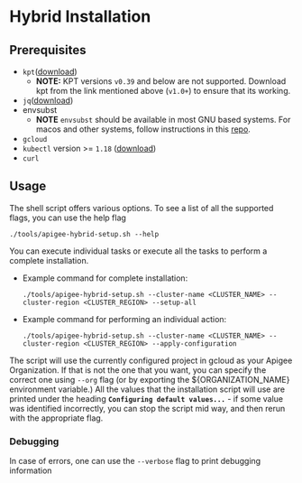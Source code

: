 # Hybrid Installation

## Prerequisites
* `kpt`([download](https://kpt.dev/installation/))
    * **NOTE:** KPT versions `v0.39` and below are not supported. Download kpt from the link mentioned above (`v1.0+`) to ensure that its working.
* `jq`([download](https://stedolan.github.io/jq/download/))
* envsubst
    * **NOTE** `envsubst` should be available in most GNU based systems. For macos and other systems, follow  instructions in this [repo](https://github.com/a8m/envsubst).
* `gcloud`
* `kubectl` version >= `1.18` ([download](https://kubernetes.io/docs/tasks/tools/#kubectl))
* `curl`

## Usage
The shell script offers various options. To see a list of all the supported
flags, you can use the help flag
```shell
./tools/apigee-hybrid-setup.sh --help
```

You can execute individual tasks or execute all the tasks to perform a complete
installation.

* Example command for complete installation:
    ```shell
    ./tools/apigee-hybrid-setup.sh --cluster-name <CLUSTER_NAME> --cluster-region <CLUSTER_REGION> --setup-all
    ```
* Example command for performing an individual action:
    ```shell
    ./tools/apigee-hybrid-setup.sh --cluster-name <CLUSTER_NAME> --cluster-region <CLUSTER_REGION> --apply-configuration
    ```

The script will use the currently configured project in gcloud as your Apigee
Organization. If that is not the one that you want, you can specify the correct
one using `--org` flag (or by exporting the ${ORGANIZATION_NAME} environment
variable.) All the values that the installation script will use are printed
under the heading **`Configuring default values...`** - if some value was
identified incorrectly, you can stop the script mid way, and then rerun with the
appropriate flag.

### Debugging
In case of errors, one can use the `--verbose` flag to print debugging
information


